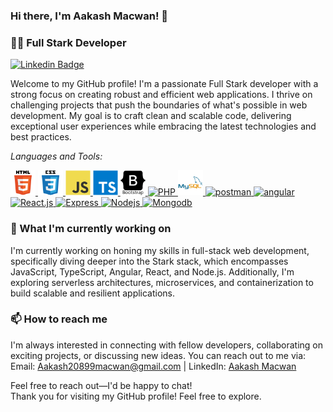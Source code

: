 ### Hi there, I'm Aakash Macwan! 👋
### 👨‍💻 Full Stark Developer 
[![Linkedin Badge](https://img.shields.io/badge/Aakash_Macwan-blue?style=for-the-badge&logo=linkedin&logoColor=white&link=https://www.linkedin.com/in/aakash-3074481a3/)](https://www.linkedin.com/in/aakash-3074481a3/)

Welcome to my GitHub profile! I'm a passionate Full Stark developer with a strong focus on creating robust and efficient web applications. I thrive on challenging projects that push the boundaries of what's possible in web development. My goal is to craft clean and scalable code, delivering exceptional user experiences while embracing the latest technologies and best practices.

<em>Languages and Tools:</em><br>
<div style="margin-bottom:10px">
    <a href="https://www.w3.org/html/" target="_blank" rel="noreferrer">
        <img src="https://raw.githubusercontent.com/devicons/devicon/master/icons/html5/html5-original-wordmark.svg" alt="html5" width="40" height="40" />
    </a>
    <a href="https://www.w3schools.com/css/" target="_blank" rel="noreferrer">
        <img src="https://raw.githubusercontent.com/devicons/devicon/master/icons/css3/css3-original-wordmark.svg" alt="css3" width="40" height="40" />
    </a>
     <a href="https://developer.mozilla.org/en-US/docs/Web/JavaScript" target="_blank" rel="noreferrer">
        <img src="https://raw.githubusercontent.com/devicons/devicon/master/icons/javascript/javascript-original.svg" alt="javascript" width="40" height="40" />
    </a>
     <a href="https://www.typescriptlang.org/" target="_blank" rel="noreferrer">
        <img src="https://raw.githubusercontent.com/devicons/devicon/master/icons/typescript/typescript-original.svg" alt="typescript" width="40" height="40" />
    </a>
    <a href="https://getbootstrap.com" target="_blank" rel="noreferrer">
        <img src="https://raw.githubusercontent.com/devicons/devicon/master/icons/bootstrap/bootstrap-plain-wordmark.svg" alt="bootstrap" width="40" height="40"        a/>
    </a>
    <a href="https://legacy.reactjs.org/" target="_blank" rel="noreferrer">
        <img src="https://www.vectorlogo.zone/logos/php/php-icon.svg" alt="PHP" width="40" height="40" />
    </a>
    <a href="https://www.mysql.com/" target="_blank" rel="noreferrer">
        <img src="https://raw.githubusercontent.com/devicons/devicon/master/icons/mysql/mysql-original-wordmark.svg" alt="mysql" width="40" height="40" />
    </a>
    <a href="https://postman.com" target="_blank" rel="noreferrer">
        <img src="https://www.vectorlogo.zone/logos/getpostman/getpostman-icon.svg" alt="postman" width="40" height="40" />
    </a>
      <a href="https://angular.io/" target="_blank" rel="noreferrer">
        <img src="https://www.vectorlogo.zone/logos/angular/angular-icon.svg" alt="angular" width="40" height="40" />
    </a>
   <a href="https://legacy.reactjs.org/" target="_blank" rel="noreferrer">
        <img src="https://www.vectorlogo.zone/logos/reactjs/reactjs-icon.svg" alt="React.js" width="40" height="40" />
    </a>
  <a href="https://legacy.reactjs.org/" target="_blank" rel="noreferrer">
        <img src="https://www.vectorlogo.zone/logos/expressjs/expressjs-icon.svg" alt="Express" width="40" height="40" />
    </a>
   <a href="https://legacy.reactjs.org/" target="_blank" rel="noreferrer">
        <img src="https://www.vectorlogo.zone/logos/nodejs/nodejs-icon.svg" alt="Nodejs" width="40" height="40" />
    </a>
   <a href="https://legacy.reactjs.org/" target="_blank" rel="noreferrer">
        <img src="https://www.vectorlogo.zone/logos/mongodb/mongodb-icon.svg" alt="Mongodb" width="40" height="40" />
    </a>
<div>

  ### 🔭 What I'm currently working on
I'm currently working on honing my skills in full-stack web development, specifically diving deeper into the Stark stack, which encompasses JavaScript, TypeScript, Angular, React, and Node.js. Additionally, I'm exploring serverless architectures, microservices, and containerization to build scalable and resilient applications.
    
<!--  ### :fire: My Stats : -->
    
<!-- [![GitHub Streak](http://github-readme-streak-stats.herokuapp.com?user=Aakash-Developer)](https://git.io/streak-stats) -->
    
    
### 📫 How to reach me
I'm always interested in connecting with fellow developers, collaborating on exciting projects, or discussing new ideas. You can reach out to me via:
Email: Aakash20899macwan@gmail.com | LinkedIn: [Aakash Macwan](https://www.linkedin.com/in/aakash-3074481a3/)
  
Feel free to reach out—I'd be happy to chat! <br>
Thank you for visiting my GitHub profile! Feel free to explore.
  
